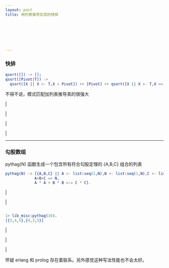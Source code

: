 ```yaml
---
layout: post
title: 用列表推导实现的快排







---
```


### 快排



```erlang
qsort([]) -> [];
qsort([Pivot|T]) -> 
  qsort([X || X <- T,X < Pivot]) ++ [Pivot] ++ qsort([X || X <- T,X >= Pivot]).
```





不得不说，模式匹配加列表推导真的很强大



|

|

|

|

---

### 勾股数组

pythag(N) 函数生成一个包含所有符合勾股定理的 {A,B,C} 组合的列表

```erlang
pythag(N) -> [{A,B,C} || A <- list:seq(1,N),B <- list:seq(1,N),C <- list:seq(1,N),
             A+B+C =< N,
             A * A + B * B =:= C * C].
```





|

|



```erlang

1> lib_misc:pythag(16). 
[{3,4,5},{4,3,5}]
```



|

|

|

怀疑 erlang 和 prolog 存在着联系。另外感觉这种写法性能也不会太好。